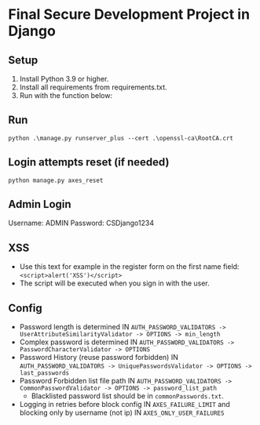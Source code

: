 # Final Secure Development Project in Django

## Setup

1. Install Python 3.9 or higher.
2. Install all requirements from requirements.txt.
3. Run with the function below:

## Run

```
python .\manage.py runserver_plus --cert .\openssl-ca\RootCA.crt
```

## Login attempts reset (if needed)
```
python manage.py axes_reset
```

## Admin Login

Username: ADMIN
Password: CSDjango1234

## XSS
- Use this text for example in the register form on the first name field: `<script>alert('XSS')</script>`
- The script will be executed when you sign in with the user.

## Config
- Password length is determined IN `AUTH_PASSWORD_VALIDATORS -> UserAttributeSimilarityValidator -> OPTIONS -> min_length`
- Complex password is determined IN `AUTH_PASSWORD_VALIDATORS -> PasswordCharacterValidator -> OPTIONS`
- Password History (reuse password forbidden) IN `AUTH_PASSWORD_VALIDATORS -> UniquePasswordsValidator -> OPTIONS -> last_passwords`
- Password Forbidden list file path IN `AUTH_PASSWORD_VALIDATORS -> CommonPasswordValidator -> OPTIONS -> password_list_path`
  - Blacklisted password list should be in `commonPasswords.txt`.
- Logging in retries before block config IN `AXES_FAILURE_LIMIT` and blocking only by username (not ip) IN `AXES_ONLY_USER_FAILURES`

